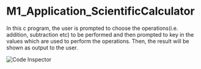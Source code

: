 # M1_Application_ScientificCalculator
In this c program, the user is prompted to choose the operations(i.e. addition, subtraction etc)  to be performed and then prompted to key in the values which are used to perform the operations. Then, the result will be shown as output to the user.


![Code Inspector](https://api.codiga.io/project/29892/score/svg)



